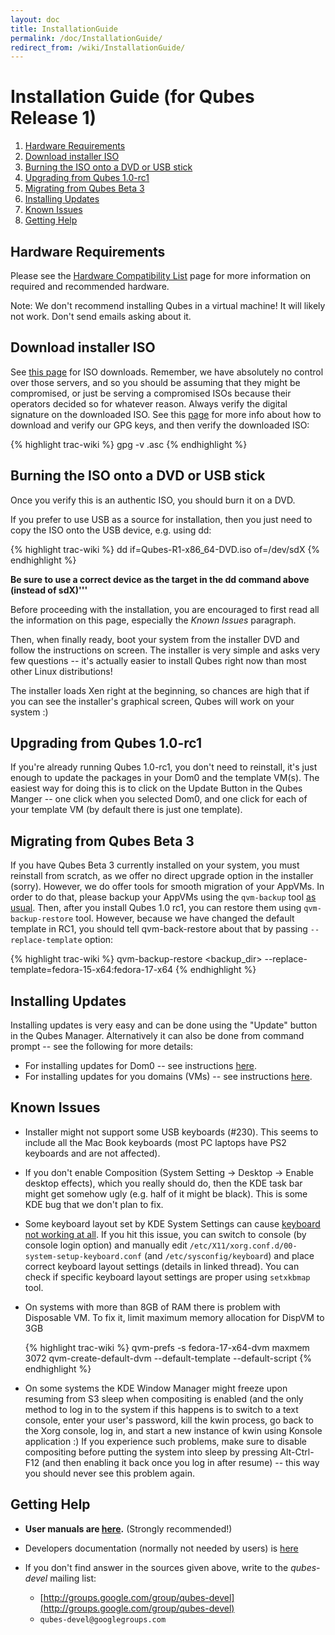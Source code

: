 ```yaml
---
layout: doc
title: InstallationGuide
permalink: /doc/InstallationGuide/
redirect_from: /wiki/InstallationGuide/
---
```


Installation Guide (for Qubes Release 1)
========================================

1.  [Hardware Requirements](#HardwareRequirements)
2.  [Download installer ISO](#DownloadinstallerISO)
3.  [Burning the ISO onto a DVD or USB stick](#BurningtheISOontoaDVDorUSBstick)
4.  [Upgrading from Qubes 1.0-rc1](#UpgradingfromQubes1.0-rc1)
5.  [Migrating from Qubes Beta 3](#MigratingfromQubesBeta3)
6.  [Installing Updates](#InstallingUpdates)
7.  [Known Issues](#KnownIssues)
8.  [Getting Help](#GettingHelp)

Hardware Requirements
---------------------

Please see the [Hardware Compatibility List](/hcl/) page for more information on required and recommended hardware.

Note: We don't recommend installing Qubes in a virtual machine! It will likely not work. Don't send emails asking about it.

Download installer ISO
----------------------

See [this page](/doc/QubesDownloads/) for ISO downloads. Remember, we have absolutely no control over those servers, and so you should be assuming that they might be compromised, or just be serving a compromised ISOs because their operators decided so for whatever reason. Always verify the digital signature on the downloaded ISO. See this [page](/doc/VerifyingSignatures/) for more info about how to download and verify our GPG keys, and then verify the downloaded ISO:

{% highlight trac-wiki %}
gpg -v <iso>.asc
{% endhighlight %}

Burning the ISO onto a DVD or USB stick
---------------------------------------

Once you verify this is an authentic ISO, you should burn it on a DVD.

If you prefer to use USB as a source for installation, then you just need to copy the ISO onto the USB device, e.g. using dd:

{% highlight trac-wiki %}
dd if=Qubes-R1-x86_64-DVD.iso of=/dev/sdX
{% endhighlight %}

**Be sure to use a correct device as the target in the dd command above (instead of sdX)'''**

Before proceeding with the installation, you are encouraged to first read all the information on this page, especially the *Known Issues* paragraph.

Then, when finally ready, boot your system from the installer DVD and follow the instructions on screen. The installer is very simple and asks very few questions -- it's actually easier to install Qubes right now than most other Linux distributions!

The installer loads Xen right at the beginning, so chances are high that if you can see the installer's graphical screen, Qubes will work on your system :)

Upgrading from Qubes 1.0-rc1
----------------------------

If you're already running Qubes 1.0-rc1, you don't need to reinstall, it's just enough to update the packages in your Dom0 and the template VM(s). The easiest way for doing this is to click on the Update Button in the Qubes Manger -- one click when you selected Dom0, and one click for each of your template VM (by default there is just one template).

Migrating from Qubes Beta 3
---------------------------

If you have Qubes Beta 3 currently installed on your system, you must reinstall from scratch, as we offer no direct upgrade option in the installer (sorry). However, we do offer tools for smooth migration of your AppVMs. In order to do that, please backup your AppVMs using the `qvm-backup` tool [as usual](/doc/BackupRestore/). Then, after you install Qubes 1.0 rc1, you can restore them using `qvm-backup-restore` tool. However, because we have changed the default template in RC1, you should tell qvm-back-restore about that by passing `--replace-template` option:

{% highlight trac-wiki %}
qvm-backup-restore <backup_dir> --replace-template=fedora-15-x64:fedora-17-x64 
{% endhighlight %}

Installing Updates
------------------

Installing updates is very easy and can be done using the "Update" button in the Qubes Manager. Alternatively it can also be done from command prompt -- see the following for more details:

-   For installing updates for Dom0 -- see instructions [here](/doc/SoftwareUpdateDom0/).
-   For installing updates for you domains (VMs) -- see instructions [here](/doc/SoftwareUpdateVM/).

Known Issues
------------

-   Installer might not support some USB keyboards (\#230). This seems to include all the Mac Book keyboards (most PC laptops have PS2 keyboards and are not affected).

-   If you don't enable Composition (System Setting -\> Desktop -\> Enable desktop effects), which you really should do, then the KDE task bar might get somehow ugly (e.g. half of it might be black). This is some KDE bug that we don't plan to fix.

-   Some keyboard layout set by KDE System Settings can cause [keyboard not working at all](https://groups.google.com/group/qubes-devel/browse_thread/thread/77d076b65dda7226). If you hit this issue, you can switch to console (by console login option) and manually edit `/etc/X11/xorg.conf.d/00-system-setup-keyboard.conf` (and `/etc/sysconfig/keyboard`) and place correct keyboard layout settings (details in linked thread). You can check if specific keyboard layout settings are proper using `setxkbmap` tool.

-   On systems with more than 8GB of RAM there is problem with Disposable VM. To fix it, limit maximum memory allocation for DispVM to 3GB

    {% highlight trac-wiki %}
    qvm-prefs -s fedora-17-x64-dvm maxmem 3072
    qvm-create-default-dvm --default-template --default-script
    {% endhighlight %}

-   On some systems the KDE Window Manager might freeze upon resuming from S3 sleep when compositing is enabled (and the only method to log in to the system if this happens is to switch to a text console, enter your user's password, kill the kwin process, go back to the Xorg console, log in, and start a new instance of kwin using Konsole application :) If you experience such problems, make sure to disable compositing before putting the system into sleep by pressing Alt-Ctrl-F12 (and then enabling it back once you log in after resume) -- this way you should never see this problem again.

Getting Help
------------

-   **User manuals are [here](/doc/UserDoc/).** (Strongly recommended!)

-   Developers documentation (normally not needed by users) is [here](/doc/SystemDoc/)

-   If you don't find answer in the sources given above, write to the *qubes-devel* mailing list:
    -   [http://groups.google.com/group/qubes-devel](http://groups.google.com/group/qubes-devel)
    -   `qubes-devel@googlegroups.com`

